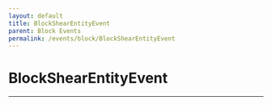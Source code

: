 ```yaml
---
layout: default
title: BlockShearEntityEvent
parent: Block Events
permalink: /events/block/BlockShearEntityEvent
---
```


# BlockShearEntityEvent

---
